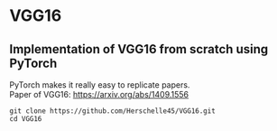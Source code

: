 # VGG16
## Implementation of VGG16 from scratch using PyTorch
PyTorch makes it really easy to replicate papers.</br>Paper of VGG16: https://arxiv.org/abs/1409.1556
```
git clone https://github.com/Herschelle45/VGG16.git
cd VGG16
```
